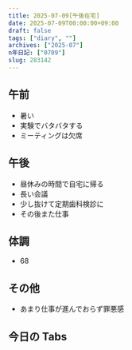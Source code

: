 ```yaml
---
title: 2025-07-09[午後在宅]
date: 2025-07-09T00:00:00+09:00
draft: false
tags: ["diary", ""]
archives: ["2025-07"]
n年日記: ["0709"]
slug: 283142
---
```


## 午前

- 暑い
- 実験でバタバタする
- ミーティングは欠席

## 午後

- 昼休みの時間で自宅に帰る
- 長い会議
- 少し抜けて定期歯科検診に
- その後また仕事

## 体調

- 68

## その他

- あまり仕事が進んでおらず罪悪感

## 今日の Tabs
